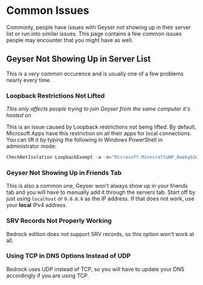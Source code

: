 # Common Issues

Commonly, people have issues with Geyser not showing up in their server list or run into similar issues. This page contains a few common issues people may encounter that you might have as well.

## Geyser Not Showing Up in Server List
This is a _very_ common occurence and is usually one of a few problems nearly every time.

### Loopback Restrictions Not Lifted

_This only affects people trying to join Geyser from the same computer it's hosted on_

This is an issue caused by Loopback restrictions not being lifted. By default, Microsoft Apps have this restriction on all their apps for local connections. You can lift it by typing the following in Windows PowerShell in administrator mode:
```powershell
CheckNetIsolation LoopbackExempt -a -n="Microsoft.MinecraftUWP_8wekyb3d8bbwe"
```

### Geyser Not Showing Up in Friends Tab

This is also a common one, Geyser won't always show up in your friends tab and you will have to manually add it through the servers tab. Start off by just using `localhost` or `0.0.0.0` as the IP address. If that does not work, use your **local** IPv4 address.

### SRV Records Not Properly Working

Bedrock edition does not support SRV records, so this option won't work at all.

### Using TCP in DNS Options Instead of UDP

Bedrock uses UDP instead of TCP, so you will have to update your DNS accordingly if you are using TCP. 